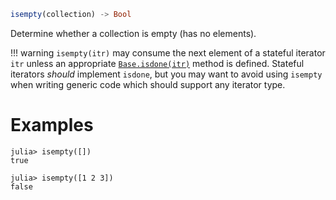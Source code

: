 ```julia
isempty(collection) -> Bool
```

Determine whether a collection is empty (has no elements).

!!! warning
    `isempty(itr)` may consume the next element of a stateful iterator `itr` unless an appropriate [`Base.isdone(itr)`](@ref) method is defined. Stateful iterators *should* implement `isdone`, but you may want to avoid using `isempty` when writing generic code which should support any iterator type.


# Examples

```jldoctest
julia> isempty([])
true

julia> isempty([1 2 3])
false
```
